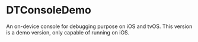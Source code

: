 # DTConsoleDemo
An on-device console for debugging purpose on iOS and tvOS. This version is a demo version, only capable of running on iOS.
